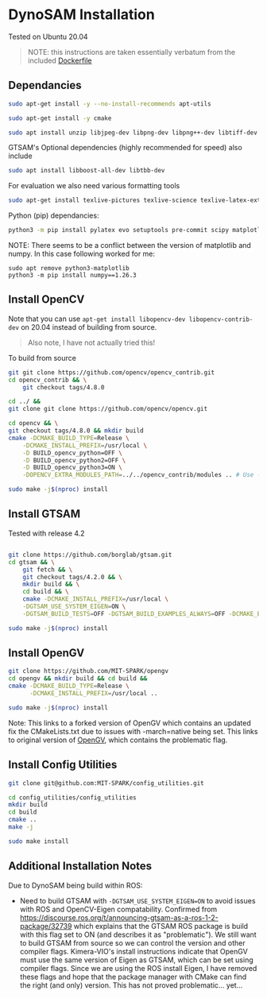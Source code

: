 # DynoSAM Installation

Tested on Ubuntu 20.04

> NOTE: this instructions are taken essentially verbatum from the included [Dockerfile](./../../docker/Dockerfile)

## Dependancies

```bash
sudo apt-get install -y --no-install-recommends apt-utils

sudo apt-get install -y cmake

sudo apt install unzip libjpeg-dev libpng-dev libpng++-dev libtiff-dev libgtk2.0-dev libatlas-base-dev gfortran libgflags2.2 libgflags-dev libgoogle-glog0v5 libgoogle-glog-dev  python3-dev python3-setuptools clang-format python3-pip nlohmann-json3-dev libsuitesparse-dev
```

GTSAM's Optional dependencies (highly recommended for speed) also include
```bash
sudo apt install libboost-all-dev libtbb-dev
```

For evaluation we also need various formatting tools
```bash
sudo apt-get install texlive-pictures texlive-science texlive-latex-extra latexmk
```

Python (pip) dependancies:
```bash
python3 -m pip install pylatex evo setuptools pre-commit scipy matplotlib argcomplete black pre-commit
```

NOTE: There seems to be a conflict between the version of matplotlib and numpy. In this case following worked for me:
```
sudo apt remove python3-matplotlib
python3 -m pip install numpy==1.26.3
```

## Install OpenCV

Note that you can use `apt-get install libopencv-dev libopencv-contrib-dev` on 20.04 instead of building from source.

> Also note, I have not actually tried this!

To build from source

```bash
git git clone https://github.com/opencv/opencv_contrib.git
cd opencv_contrib && \
    git checkout tags/4.8.0

cd ../ &&
git clone git clone https://github.com/opencv/opencv.git

cd opencv && \
git checkout tags/4.8.0 && mkdir build
cmake -DCMAKE_BUILD_TYPE=Release \
    -DCMAKE_INSTALL_PREFIX=/usr/local \
    -D BUILD_opencv_python=OFF \
    -D BUILD_opencv_python2=OFF \
    -D BUILD_opencv_python3=ON \
    -DOPENCV_EXTRA_MODULES_PATH=../../opencv_contrib/modules .. # Use -DWITH_TBB=On if you have TBB

sudo make -j$(nproc) install
```

## Install GTSAM

Tested with release 4.2

```bash

git clone https://github.com/borglab/gtsam.git
cd gtsam && \
    git fetch && \
    git checkout tags/4.2.0 && \
    mkdir build && \
    cd build && \
    cmake -DCMAKE_INSTALL_PREFIX=/usr/local \
    -DGTSAM_USE_SYSTEM_EIGEN=ON \
    -DGTSAM_BUILD_TESTS=OFF -DGTSAM_BUILD_EXAMPLES_ALWAYS=OFF -DCMAKE_BUILD_TYPE=Release -DGTSAM_BUILD_UNSTABLE=ON -DGTSAM_POSE3_EXPMAP=ON -DGTSAM_ROT3_EXPMAP=ON -DGTSAM_TANGENT_PREINTEGRATION=OFF .. && \

sudo make -j$(nproc) install
```

## Install OpenGV

```bash
git clone https://github.com/MIT-SPARK/opengv
cd opengv && mkdir build && cd build &&
cmake -DCMAKE_BUILD_TYPE=Release \
      -DCMAKE_INSTALL_PREFIX=/usr/local ..

sudo make -j$(nproc) install

```
Note: This links to a forked version of OpenGV which contains an updated fix the CMakeLists.txt due to issues with -march=native being set. This links to original version of [OpenGV](https://github.com/laurentkneip/opengv), which contains the problematic flag.

## Install Config Utilities

```bash
git clone git@github.com:MIT-SPARK/config_utilities.git

cd config_utilities/config_utilities
mkdir build
cd build
cmake ..
make -j

sudo make install
```

## Additional Installation Notes


Due to DynoSAM being build within ROS:
- Need to build GTSAM with `-DGTSAM_USE_SYSTEM_EIGEN=ON` to avoid issues with ROS and OpenCV-Eigen compatability. Confirmed from https://discourse.ros.org/t/announcing-gtsam-as-a-ros-1-2-package/32739 which explains that the GTSAM ROS package is build with this flag set to ON (and describes it as "problematic"). We still want to build GTSAM from source so we can control the version and other compiler flags.
Kimera-VIO's install instructions indicate that OpenGV must use the same version of Eigen as GTSAM, which can be set using compiler flags. Since we are using the ROS install Eigen, I have removed these flags and hope that the package manager with CMake can find the right (and only) version. This has not proved problematic... yet...
